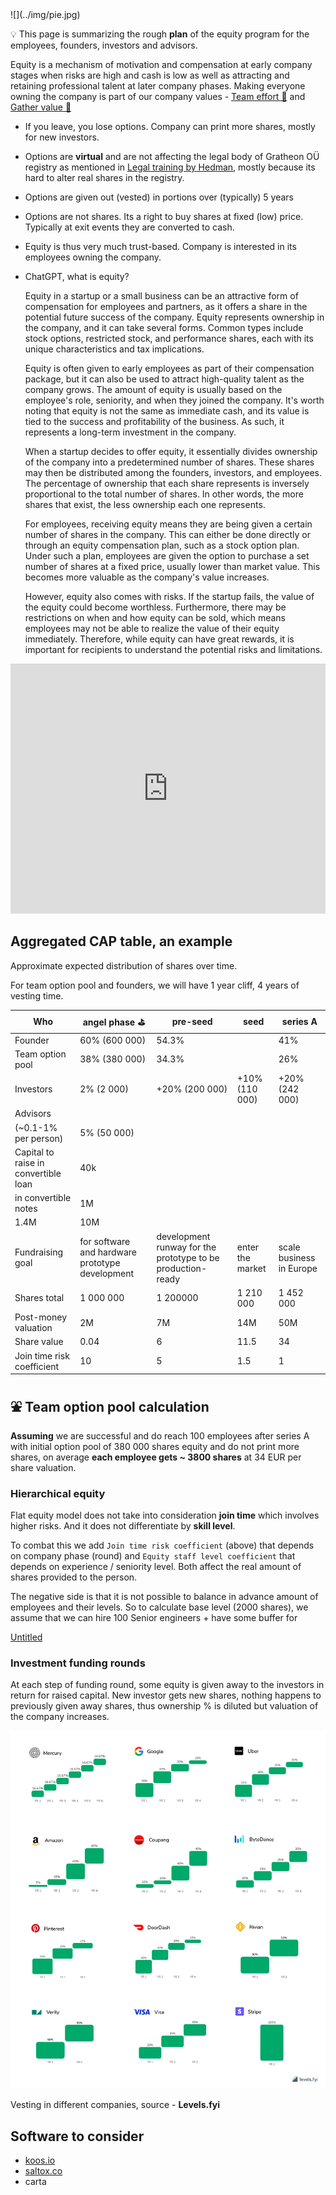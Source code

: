 

<div style={{ height:150, overflow:"hidden", verticalAlign:"middle", marginBottom:10, borderRadius:5 }}><div style={{ marginTop: "-20%" }}>
![](../img/pie.jpg)
</div></div>

💡 This page is summarizing the rough **plan** of the equity program for the employees, founders, investors and advisors.

Equity is a mechanism of motivation and compensation at early company stages when risks are high and cash is low as well as attracting and retaining professional talent at later company phases. Making everyone owning the company is part of our company values - [Team effort 🐝](🫀%20Culture%20and%20values/Team%20effort%20🐝.md) and [Gather value 🍯](🫀%20Culture%20and%20values/Gather%20value%20🍯.md)

- If you leave, you lose options. Company can print more shares, mostly for new investors.
    
- Options are **virtual** and are not affecting the legal body of Gratheon OÜ registry as mentioned in [Legal training by Hedman](https://www.notion.so/Legal-training-by-Hedman-6144b4856a8a4ffbbe28f145d4b4470e?pvs=21), mostly because its hard to alter real shares in the registry.
    
- Options are given out (vested) in portions over (typically) 5 years
    
- Options are not shares. Its a right to buy shares at fixed (low) price. Typically at exit events they are converted to cash.
    
- Equity is thus very much trust-based. Company is interested in its employees owning the company.
    
- ChatGPT, what is equity?
    
    Equity in a startup or a small business can be an attractive form of compensation for employees and partners, as it offers a share in the potential future success of the company. Equity represents ownership in the company, and it can take several forms. Common types include stock options, restricted stock, and performance shares, each with its unique characteristics and tax implications.
    
    Equity is often given to early employees as part of their compensation package, but it can also be used to attract high-quality talent as the company grows. The amount of equity is usually based on the employee's role, seniority, and when they joined the company. It's worth noting that equity is not the same as immediate cash, and its value is tied to the success and profitability of the business. As such, it represents a long-term investment in the company.
    
    When a startup decides to offer equity, it essentially divides ownership of the company into a predetermined number of shares. These shares may then be distributed among the founders, investors, and employees. The percentage of ownership that each share represents is inversely proportional to the total number of shares. In other words, the more shares that exist, the less ownership each one represents.
    
    For employees, receiving equity means they are being given a certain number of shares in the company. This can either be done directly or through an equity compensation plan, such as a stock option plan. Under such a plan, employees are given the option to purchase a set number of shares at a fixed price, usually lower than market value. This becomes more valuable as the company's value increases.
    
    However, equity also comes with risks. If the startup fails, the value of the equity could become worthless. Furthermore, there may be restrictions on when and how equity can be sold, which means employees may not be able to realize the value of their equity immediately. Therefore, while equity can have great rewards, it is important for recipients to understand the potential risks and limitations.


<iframe width="100%" height="400" src="https://www.youtube.com/embed/5oO3k5ghKT8" title="STARTUP EQUITY - Who Gets What and Why? How does it work?" frameborder="0" allow="accelerometer; autoplay; clipboard-write; encrypted-media; gyroscope; picture-in-picture; web-share" referrerpolicy="strict-origin-when-cross-origin" allowfullscreen></iframe>


## Aggregated CAP table, an example

Approximate expected distribution of shares over time.

For team option pool and founders, we will have 1 year cliff, 4 years of vesting time.

|Who|angel phase ⛳|pre-seed|seed|series A|
|---|---|---|---|---|
|Founder|60% (600 000)|54.3%||41%|
|Team option pool|38% (380 000)|34.3%||26%|
|Investors|2% (2 000)|+20% (200 000)|+10% (110 000)|+20% (242 000)|
|Advisors|||||
|(~0.1-1% per person)|5% (50 000)||||
|Capital to raise in convertible loan|40k||||
|in convertible notes|1M||||
|1.4M|10M||||
|Fundraising goal|for software and hardware prototype development|development runway for the prototype to be production-ready|enter the market|scale business in Europe|
|Shares total|1 000 000|1 200000|1 210 000|1 452 000|
|Post-money valuation|2M|7M|14M|50M|
|Share value|0.04|6|11.5|34|
|Join time risk coefficient|10|5|1.5|1|

## ⛲ Team option pool calculation

**Assuming** we are successful and do reach 100 employees after series A with initial option pool of 380 000 shares equity and do not print more shares, on average **each employee gets ~ 3800 shares** at 34 EUR per share valuation.

### Hierarchical equity

Flat equity model does not take into consideration **join time** which involves higher risks. And it does not differentiate by **skill level**.

To combat this we add `Join time risk coefficient` (above) that depends on company phase (round) and `Equity staff level coefficient` that depends on experience / seniority level. Both affect the real amount of shares provided to the person.

The negative side is that it is not possible to balance in advance amount of employees and their levels. So to calculate base level (2000 shares), we assume that we can hire 100 Senior engineers + have some buffer for

[Untitled](https://www.notion.so/8467f1a9b27643efb23f567f66a1981f?pvs=21)

### Investment funding rounds

At each step of funding round, some equity is given away to the investors in return for raised capital. New investor gets new shares, nothing happens to previously given away shares, thus ownership % is diluted but valuation of the company increases.

![](img/levels.png)

Vesting in different companies, source - **Levels.fyi**

## Software to consider

- [koos.io](http://koos.io)
- [saltox.co](http://saltox.co)
- carta